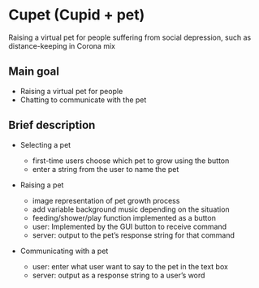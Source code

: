 # Cupet (Cupid + pet)
Raising a virtual pet for people suffering from social depression, such as distance-keeping in Corona mix

## Main goal
- Raising a virtual pet for people
- Chatting to communicate with the pet

## Brief description 
- Selecting a pet
  - first-time users choose which pet to grow using the button
  - enter a string from the user to name the pet
  
- Raising a pet
  - image representation of pet growth process
  - add variable background music depending on the situation
  - feeding/shower/play function implemented as a button
  - user: Implemented by the GUI button to receive command
  - server: output to the pet’s response string for that command

- Communicating with a pet
  - user: enter what user want to say to the pet in the text box
  - server: output as a response string to a user’s word
